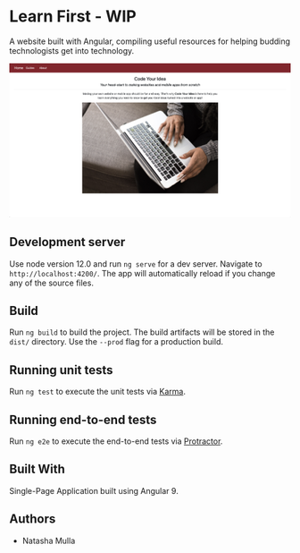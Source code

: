 # Learn First - WIP

A website built with Angular, compiling useful resources for helping budding technologists get into technology.

![alt text](src/assets/preview.png "Preview")

## Development server

Use node version 12.0 and run `ng serve` for a dev server. Navigate to `http://localhost:4200/`. The app will automatically reload if you change any of the source files.

## Build

Run `ng build` to build the project. The build artifacts will be stored in the `dist/` directory. Use the `--prod` flag for a production build.

## Running unit tests

Run `ng test` to execute the unit tests via [Karma](https://karma-runner.github.io).

## Running end-to-end tests

Run `ng e2e` to execute the end-to-end tests via [Protractor](http://www.protractortest.org/).

## Built With

Single-Page Application built using Angular 9.

## Authors

- Natasha Mulla